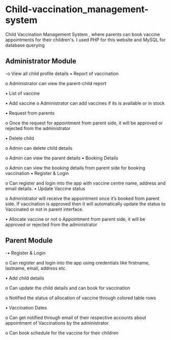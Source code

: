 # Child-vaccination_management-system

Child Vaccination Management System , where parents can book vaccine appointments for
their children's. I used PHP for this website and MySQL for database querying

Administrator Module
-


-o	View all child profile details 
•	Report of vaccination 

o	Administrator can view  the parent-child report

•	List of vaccine 

•	Add vaccine
o	Administrator can add vaccines if its is available or in stock

•	Request from parents 

o	Once the request for appointment from parent side, it will be approved or rejected from the administrator

•	Delete child

o	Admin can delete child details 

o	Admin can view  the parent details 
•	Booking Details

o	Admin can view the booking details from parent side for booking vaccination
•	Register & Login 

o	Can register and login into the app with vaccine centre name, address and email details.
•	Update Vaccine status

o	Administrator will receive the appointment once it’s booked from parent side. If vaccination is approved then it will automatically update the status to Vaccinated or not in parent interface.

•	Allocate vaccine or not
o	 Appointment  from parent side, it will be approved or rejected from the administrator

Parent Module
-

-•	Register & Login 

o	Can register and login into the app using credentials like firstname, lastname, email, address etc.

•	Add  child details


o	Can update the child details and can book for vaccination

o	Notified the status of allocation of vaccine through colored table rows

•	Vaccination Dates

o	Can get notified through email of their respective accounts about appointment of 
Vaccinations by the administrator
	
o	Can  book schedule for the vaccine for their children 

